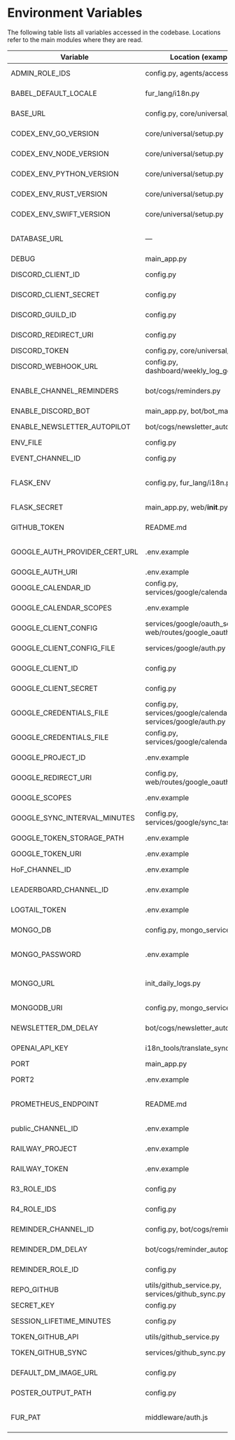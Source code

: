 # Environment Variables

The following table lists all variables accessed in the codebase. Locations refer to the main modules where they are read.

| Variable | Location (examples) | Purpose |
|----------|--------------------|---------|
| ADMIN_ROLE_IDS | config.py, agents/access_agent.py | Discord role IDs with admin privileges |
| BABEL_DEFAULT_LOCALE | fur_lang/i18n.py | Default locale for Flask-Babel |
| BASE_URL | config.py, core/universal/setup.py | Public application base URL |
| CODEX_ENV_GO_VERSION | core/universal/setup.py | Version hint for Go runtime |
| CODEX_ENV_NODE_VERSION | core/universal/setup.py | Version hint for Node runtime |
| CODEX_ENV_PYTHON_VERSION | core/universal/setup.py | Version hint for Python runtime |
| CODEX_ENV_RUST_VERSION | core/universal/setup.py | Version hint for Rust runtime |
| CODEX_ENV_SWIFT_VERSION | core/universal/setup.py | Version hint for Swift runtime |
| DATABASE_URL | — | Optional alternative database connection string |
| DEBUG | main_app.py | Enable debug mode |
| DISCORD_CLIENT_ID | config.py | Discord OAuth client ID |
| DISCORD_CLIENT_SECRET | config.py | Discord OAuth client secret |
| DISCORD_GUILD_ID | config.py | Discord guild/server ID |
| DISCORD_REDIRECT_URI | config.py | Redirect URI for Discord OAuth |
| DISCORD_TOKEN | config.py, core/universal/setup.py | Bot token for Discord |
| DISCORD_WEBHOOK_URL | config.py, dashboard/weekly_log_generator.py | Webhook for Discord messages |
| ENABLE_CHANNEL_REMINDERS | bot/cogs/reminders.py | Toggle reminder messages in channels |
| ENABLE_DISCORD_BOT | main_app.py, bot/bot_main.py | Start real Discord bot |
| ENABLE_NEWSLETTER_AUTOPILOT | bot/cogs/newsletter_autopilot.py | Enable newsletter cron |
| ENV_FILE | config.py | Path to `.env` file |
| EVENT_CHANNEL_ID | config.py | Optional event channel ID |
| FLASK_ENV | config.py, fur_lang/i18n.py | Flask environment (`production` or `development`) |
| FLASK_SECRET | main_app.py, web/__init__.py | Flask secret key if not set via `SECRET_KEY` |
| GITHUB_TOKEN | README.md | Token for GitHub actions |
| GOOGLE_AUTH_PROVIDER_CERT_URL | .env.example | Certificate URL for Google OAuth validation |
| GOOGLE_AUTH_URI | .env.example | OAuth auth endpoint |
| GOOGLE_CALENDAR_ID | config.py, services/google/calendar_sync.py | Google Calendar ID used for sync |
| GOOGLE_CALENDAR_SCOPES | .env.example | Scopes for calendar write access |
| GOOGLE_CLIENT_CONFIG | services/google/oauth_setup.py, web/routes/google_oauth_web.py | Path to Google client config JSON |
| GOOGLE_CLIENT_CONFIG_FILE | services/google/auth.py | Path to Google OAuth client config JSON |
| GOOGLE_CLIENT_ID | config.py | Google OAuth client ID |
| GOOGLE_CLIENT_SECRET | config.py | Google OAuth client secret |
| GOOGLE_CREDENTIALS_FILE | config.py, services/google/calendar_sync.py, services/google/auth.py | OAuth token storage path |
| GOOGLE_CREDENTIALS_FILE | config.py, services/google/calendar_sync.py | Service account credentials file |
| GOOGLE_PROJECT_ID | .env.example | Google Cloud project ID |
| GOOGLE_REDIRECT_URI | config.py, web/routes/google_oauth_web.py | OAuth redirect URI |
| GOOGLE_SCOPES | .env.example | Scopes for read-only calendar access |
| GOOGLE_SYNC_INTERVAL_MINUTES | config.py, services/google/sync_task.py | Interval for calendar sync |
| GOOGLE_TOKEN_STORAGE_PATH | .env.example | Path to stored OAuth tokens |
| GOOGLE_TOKEN_URI | .env.example | OAuth token endpoint |
| HoF_CHANNEL_ID | .env.example | Channel for Hall of Fame posts |
| LEADERBOARD_CHANNEL_ID | .env.example | Channel for leaderboard updates |
| LOGTAIL_TOKEN | .env.example | Token for Logtail logging |
| MONGO_DB | config.py, mongo_service.py | MongoDB database name |
| MONGO_PASSWORD | .env.example | Password for MongoDB authentication |
| MONGO_URL | init_daily_logs.py | Simple Mongo connection URL for scripts |
| MONGODB_URI | config.py, mongo_service.py | MongoDB connection URI |
| NEWSLETTER_DM_DELAY | bot/cogs/newsletter_autopilot.py | Delay between DM sends |
| OPENAI_API_KEY | i18n_tools/translate_sync.py | OpenAI API authentication |
| PORT | main_app.py | HTTP server port |
| PORT2 | .env.example | Secondary port for auxiliary services |
| PROMETHEUS_ENDPOINT | README.md | Prometheus metrics endpoint (default http://localhost:9090) |
| public_CHANNEL_ID | .env.example | Channel for public announcements |
| RAILWAY_PROJECT | .env.example | Railway project identifier |
| RAILWAY_TOKEN | .env.example | Railway API token for deployment |
| R3_ROLE_IDS | config.py | Discord role IDs for R3 group |
| R4_ROLE_IDS | config.py | Discord role IDs for R4 group |
| REMINDER_CHANNEL_ID | config.py, bot/cogs/reminders.py | Channel for reminder posts |
| REMINDER_DM_DELAY | bot/cogs/reminder_autopilot.py | Delay for DM reminders |
| REMINDER_ROLE_ID | config.py | Discord role for reminder pings |
| REPO_GITHUB | utils/github_service.py, services/github_sync.py | Default GitHub repository |
| SECRET_KEY | config.py | Flask session secret |
| SESSION_LIFETIME_MINUTES | config.py | Lifetime for user sessions |
| TOKEN_GITHUB_API | utils/github_service.py | GitHub API token |
| TOKEN_GITHUB_SYNC | services/github_sync.py | Token for sync service |
| DEFAULT_DM_IMAGE_URL | config.py | Default image for Discord DMs |
| POSTER_OUTPUT_PATH | config.py | Directory for generated posters |
| FUR_PAT | middleware/auth.js | Personal access token for Node middleware |


